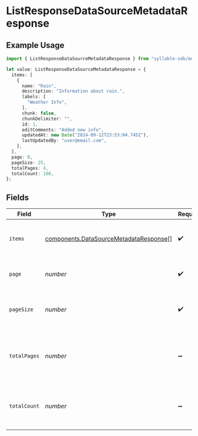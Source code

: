 # ListResponseDataSourceMetadataResponse

## Example Usage

```typescript
import { ListResponseDataSourceMetadataResponse } from "syllable-sdk/models/components";

let value: ListResponseDataSourceMetadataResponse = {
  items: [
    {
      name: "Rain",
      description: "Information about rain.",
      labels: [
        "Weather Info",
      ],
      chunk: false,
      chunkDelimiter: "",
      id: 1,
      editComments: "Added new info",
      updatedAt: new Date("2024-09-12T23:53:04.745Z"),
      lastUpdatedBy: "user@email.com",
    },
  ],
  page: 0,
  pageSize: 25,
  totalPages: 4,
  totalCount: 100,
};
```

## Fields

| Field                                                                                            | Type                                                                                             | Required                                                                                         | Description                                                                                      | Example                                                                                          |
| ------------------------------------------------------------------------------------------------ | ------------------------------------------------------------------------------------------------ | ------------------------------------------------------------------------------------------------ | ------------------------------------------------------------------------------------------------ | ------------------------------------------------------------------------------------------------ |
| `items`                                                                                          | [components.DataSourceMetadataResponse](../../models/components/datasourcemetadataresponse.md)[] | :heavy_check_mark:                                                                               | List of items returned from the query                                                            |                                                                                                  |
| `page`                                                                                           | *number*                                                                                         | :heavy_check_mark:                                                                               | The page number of the results (0-based)                                                         | 0                                                                                                |
| `pageSize`                                                                                       | *number*                                                                                         | :heavy_check_mark:                                                                               | The number of items returned per page                                                            | 25                                                                                               |
| `totalPages`                                                                                     | *number*                                                                                         | :heavy_minus_sign:                                                                               | The total number of pages of results given the indicated page size                               | 4                                                                                                |
| `totalCount`                                                                                     | *number*                                                                                         | :heavy_minus_sign:                                                                               | The total number of items returned from the query                                                | 100                                                                                              |